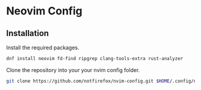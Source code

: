 # Neovim Config

## Installation
Install the required packages.
```sh
dnf install neovim fd-find ripgrep clang-tools-extra rust-analyzer
```

Clone the repository into your your nvim config folder.
```sh
git clone https://github.com/notfirefox/nvim-config.git $HOME/.config/nvim
```
